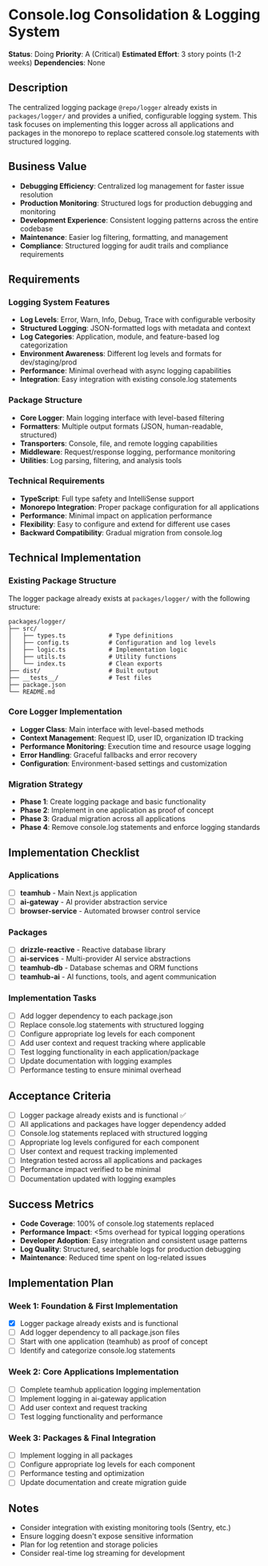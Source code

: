 # Console.log Consolidation & Logging System

**Status**: Doing
**Priority**: A (Critical)
**Estimated Effort**: 3 story points (1-2 weeks)
**Dependencies**: None

## Description

The centralized logging package `@repo/logger` already exists in `packages/logger/` and provides a unified, configurable logging system. This task focuses on implementing this logger across all applications and packages in the monorepo to replace scattered console.log statements with structured logging.

## Business Value

- **Debugging Efficiency**: Centralized log management for faster issue resolution
- **Production Monitoring**: Structured logs for production debugging and monitoring
- **Development Experience**: Consistent logging patterns across the entire codebase
- **Maintenance**: Easier log filtering, formatting, and management
- **Compliance**: Structured logging for audit trails and compliance requirements

## Requirements

### Logging System Features

- **Log Levels**: Error, Warn, Info, Debug, Trace with configurable verbosity
- **Structured Logging**: JSON-formatted logs with metadata and context
- **Log Categories**: Application, module, and feature-based log categorization
- **Environment Awareness**: Different log levels and formats for dev/staging/prod
- **Performance**: Minimal overhead with async logging capabilities
- **Integration**: Easy integration with existing console.log statements

### Package Structure

- **Core Logger**: Main logging interface with level-based filtering
- **Formatters**: Multiple output formats (JSON, human-readable, structured)
- **Transporters**: Console, file, and remote logging capabilities
- **Middleware**: Request/response logging, performance monitoring
- **Utilities**: Log parsing, filtering, and analysis tools

### Technical Requirements

- **TypeScript**: Full type safety and IntelliSense support
- **Monorepo Integration**: Proper package configuration for all applications
- **Performance**: Minimal impact on application performance
- **Flexibility**: Easy to configure and extend for different use cases
- **Backward Compatibility**: Gradual migration from console.log

## Technical Implementation

### Existing Package Structure

The logger package already exists at `packages/logger/` with the following structure:

```
packages/logger/
├── src/
│   ├── types.ts            # Type definitions
│   ├── config.ts           # Configuration and log levels
│   ├── logic.ts            # Implementation logic
│   ├── utils.ts            # Utility functions
│   └── index.ts            # Clean exports
├── dist/                   # Built output
├── __tests__/              # Test files
├── package.json
└── README.md
```

### Core Logger Implementation

- **Logger Class**: Main interface with level-based methods
- **Context Management**: Request ID, user ID, organization ID tracking
- **Performance Monitoring**: Execution time and resource usage logging
- **Error Handling**: Graceful fallbacks and error recovery
- **Configuration**: Environment-based settings and customization

### Migration Strategy

- **Phase 1**: Create logging package and basic functionality
- **Phase 2**: Implement in one application as proof of concept
- **Phase 3**: Gradual migration across all applications
- **Phase 4**: Remove console.log statements and enforce logging standards

## Implementation Checklist

### Applications

- [ ] **teamhub** - Main Next.js application
- [ ] **ai-gateway** - AI provider abstraction service
- [ ] **browser-service** - Automated browser control service

### Packages

- [ ] **drizzle-reactive** - Reactive database library
- [ ] **ai-services** - Multi-provider AI service abstractions
- [ ] **teamhub-db** - Database schemas and ORM functions
- [ ] **teamhub-ai** - AI functions, tools, and agent communication

### Implementation Tasks

- [ ] Add logger dependency to each package.json
- [ ] Replace console.log statements with structured logging
- [ ] Configure appropriate log levels for each component
- [ ] Add user context and request tracking where applicable
- [ ] Test logging functionality in each application/package
- [ ] Update documentation with logging examples
- [ ] Performance testing to ensure minimal overhead

## Acceptance Criteria

- [ ] Logger package already exists and is functional ✅
- [ ] All applications and packages have logger dependency added
- [ ] Console.log statements replaced with structured logging
- [ ] Appropriate log levels configured for each component
- [ ] User context and request tracking implemented
- [ ] Integration tested across all applications and packages
- [ ] Performance impact verified to be minimal
- [ ] Documentation updated with logging examples

## Success Metrics

- **Code Coverage**: 100% of console.log statements replaced
- **Performance Impact**: <5ms overhead for typical logging operations
- **Developer Adoption**: Easy integration and consistent usage patterns
- **Log Quality**: Structured, searchable logs for production debugging
- **Maintenance**: Reduced time spent on log-related issues

## Implementation Plan

### Week 1: Foundation & First Implementation

- [x] Logger package already exists and is functional
- [ ] Add logger dependency to all package.json files
- [ ] Start with one application (teamhub) as proof of concept
- [ ] Identify and categorize console.log statements

### Week 2: Core Applications Implementation

- [ ] Complete teamhub application logging implementation
- [ ] Implement logging in ai-gateway application
- [ ] Add user context and request tracking
- [ ] Test logging functionality and performance

### Week 3: Packages & Final Integration

- [ ] Implement logging in all packages
- [ ] Configure appropriate log levels for each component
- [ ] Performance testing and optimization
- [ ] Update documentation and create migration guide

## Notes

- Consider integration with existing monitoring tools (Sentry, etc.)
- Ensure logging doesn't expose sensitive information
- Plan for log retention and storage policies
- Consider real-time log streaming for development
